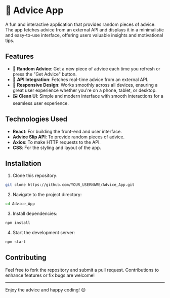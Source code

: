 # 💬 Advice App

A fun and interactive application that provides random pieces of advice. The app fetches advice from an external API and displays it in a minimalistic and easy-to-use interface, offering users valuable insights and motivational tips.

## Features

- 🎲 **Random Advice**: Get a new piece of advice each time you refresh or press the "Get Advice" button.
- 🔄 **API Integration**: Fetches real-time advice from an external API.
- 📱 **Responsive Design**: Works smoothly across all devices, ensuring a great user experience whether you're on a phone, tablet, or desktop.
- 🖼️ **Clean UI**: Simple and modern interface with smooth interactions for a seamless user experience.

## Technologies Used

- **React**: For building the front-end and user interface.
- **Advice Slip API**: To provide random pieces of advice.
- **Axios**: To make HTTP requests to the API.
- **CSS**: For the styling and layout of the app.

## Installation

1. Clone this repository:

```bash
git clone https://github.com/YOUR_USERNAME/Advice_App.git
```

2. Navigate to the project directory:

```bash
cd Advice_App
```

3. Install dependencies:

```bash
npm install
```

4. Start the development server:

```bash
npm start
```

## Contributing

Feel free to fork the repository and submit a pull request. Contributions to enhance features or fix bugs are welcome!

---

Enjoy the advice and happy coding! 😊
